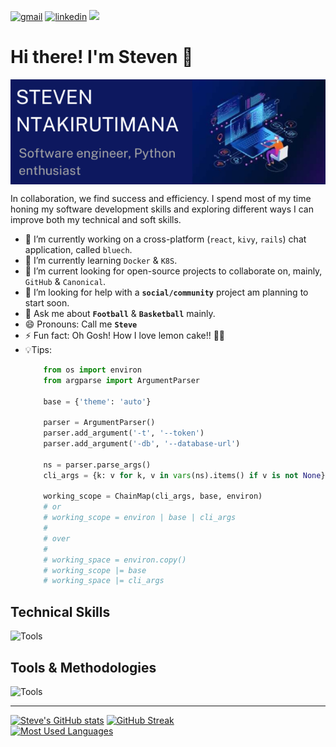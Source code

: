<!--
**sntakirutimana72/sntakirutimana72** is a ✨ _special_ ✨ repository because its `README.md` (this file) appears on your GitHub profile.

Here are some ideas to get you started:

- 🔭 I’m currently working on ...
- 🌱 I’m currently learning ...
- 👯 I’m looking to collaborate on ...
- 🤔 I’m looking for help with ...
- 💬 Ask me about ...
- 📫 How to reach me: ...
- 😄 Pronouns: ...
- ⚡ Fun fact: ...
-->

[![gmail](https://img.shields.io/badge/Gmail-D14836?style=for-the-badge&logo=gmail&logoColor=white)](mailto:sntakirutimana72@gmail.com)
[![linkedin](https://img.shields.io/badge/LinkedIn-0077B5?style=for-the-badge&logo=linkedin&logoColor=white)](https://linkedin.com/in/steve-ntakirutimana)
[![](https://img.shields.io/badge/Twitter-1DA1F2?style=for-the-badge&logo=twitter&logoColor=white)]()
# Hi there! I'm Steven 🤗

<img alt="Banner" src="./banner.png" align="center" />

In collaboration, we find success and efficiency. 
I spend most of my time honing my software development skills and exploring different ways 
I can improve both my technical and soft skills.

- 🔭 I’m currently working on a cross-platform (`react`, `kivy`, `rails`) chat application, called `bluech`.
- 🌱 I’m currently learning `Docker` & `K8S`.
- 👯 I’m current looking for open-source projects to collaborate on, mainly, `GitHub` & `Canonical`.
- 🤔 I’m looking for help with a **`social/community`** project am planning to start soon.
- 💬 Ask me about **`Football`** & **`Basketball`** mainly.
- 😄 Pronouns: Call me **`Steve`**
- ⚡ Fun fact: Oh Gosh! How I love lemon cake!! 🍰🤗
- 💡Tips:
    ```python
        from os import environ
        from argparse import ArgumentParser
        
        base = {'theme': 'auto'}
    
        parser = ArgumentParser()
        parser.add_argument('-t', '--token')
        parser.add_argument('-db', '--database-url')
        
        ns = parser.parse_args()
        cli_args = {k: v for k, v in vars(ns).items() if v is not None}
        
        working_scope = ChainMap(cli_args, base, environ)
        # or
        # working_scope = environ | base | cli_args
        #
        # over
        #
        # working_space = environ.copy()
        # working_scope |= base
        # working_space |= cli_args
    ```


## Technical Skills

![Tools](https://skillicons.dev/icons?i=css,tailwind,html,react,rails,nodejs,django,postgres,js,ts,ruby,py)

## Tools & Methodologies

![Tools](https://skillicons.dev/icons?i=git,github,jest,selenium,postman,vscode,...)

----

[![Steve's GitHub stats](https://github-readme-stats.vercel.app/api?username=sntakirutimana72&count_private=true&show_icons=true&title_color=ee4f51&icon_color=e8f5a5&text_color=f0f0f0&bg_color=111&border_color=333333)](https://github.com/anuraghazra/github-readme-stats)
[![GitHub Streak](https://github-readme-streak-stats.herokuapp.com?user=sntakirutimana72&ring=ee4f51&sideNums=ff5&stroke=444&border=333333&background=111&sideLabels=0cffd2&dates=eee&fire=ff3010&currStreakNum=0f9&date_format=M%20j%5B%2C%20Y%5D)](https://git.io/streak-stats)
<br>
[![Most Used Languages](https://github-readme-stats.vercel.app/api/top-langs/?username=sntakirutimana72&layout=compact&theme=dark&hide_border=true)](https://github.com/anuraghazra/github-readme-stats)
